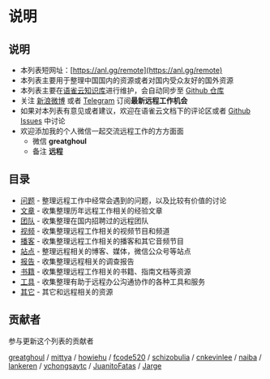 # 说明

<a name="RIKbw"></a>
## 说明

- 本列表短网址：[https://anl.gg/remote](https://anl.gg/remote)
- 本列表主要用于整理中国国内的资源或者对国内受众友好的国外资源
- 本列表主要在[语雀云知识库](https://www.yuque.com/greatghoul/remote)进行维护，会自动同步至 [Github 仓库](https://github.com/greatghoul/remote)
- 关注 [新浪微博](https://weibo.com/RemoteWorking) 或者 [Telegram](https://t.me/remote_cn) 订阅**最新远程工作机会**
- 如果对本列表有意见或者建议，欢迎在语雀云文档下的评论区或者 [Github Issues](https://github.com/greatghoul/remote/issues) 中讨论
- 欢迎添加我的个人微信一起交流远程工作的方方面面
   - 微信 **greatghoul**
   - 备注 **远程**
<a name="ltVhQ"></a>
## 目录

- [问题](../issues) - 整理远程工作中经常会遇到的问题，以及比较有价值的讨论
- [文章](/greatghoul/remote/posts) - 收集整理历年远程工作相关的经验文章
- [团队](/greatghoul/remote/teams) - 收集整理在国内招聘过的远程团队
- [视频](/greatghoul/remote/videos) - 收集整理远程工作相关的视频节目和频道
- [播客](/greatghoul/remote/podcasts) - 收集整理远程工作相关的播客和其它音频节目
- [站点](/greatghoul/remote/sites) - 整理远程相关的博客、媒体，微信公众号等站点
- [报告](/greatghoul/remote/reports) - 收集整理远程相关的调查报告
- [书籍](/greatghoul/remote/books) - 收集整理远程工作相关的书籍、指南文档等资源
- [工具](/greatghoul/remote/tools) - 收集整理有助于远程办公沟通协作的各种工具和服务
- [其它](/greatghoul/remote/others) - 其它和远程相关的资源

<a name="aG0TL"></a>
## 贡献者

参与更新这个列表的贡献者

[greatghoul](https://api.github.com/users/greatghoul) / [mittya](https://api.github.com/users/mittya) / [howiehu](https://api.github.com/users/howiehu) / [fcode520](https://api.github.com/users/fcode520) / [schizobulia](https://api.github.com/users/schizobulia) / [cnkevinlee](https://api.github.com/users/cnkevinlee) / [naiba](https://api.github.com/users/naiba) / [lankeren](https://api.github.com/users/lankeren) / [ychongsaytc](https://api.github.com/users/ychongsaytc) / [JuanitoFatas](https://api.github.com/users/JuanitoFatas) / [Jarge](https://www.yuque.com/jarge) 

